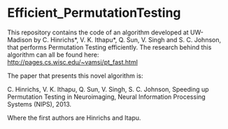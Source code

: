 # Efficient_PermutationTesting
This repository contains the code of an algorithm developed at UW-Madison by C. Hinrichs*, V. K. Ithapu*, Q. Sun, V. Singh and S. C. Johnson, that performs Permutation Testing efficiently. The research behind this algorithm can all be found here: http://pages.cs.wisc.edu/~vamsi/pt_fast.html

The paper that presents this novel algorithm is:

C. Hinrichs, V. K. Ithapu, Q. Sun, V. Singh, S. C. Johnson, Speeding up Permutation Testing in Neuroimaging, Neural Information Processing Systems (NIPS), 2013.

Where the first authors are Hinrichs and Itapu.

